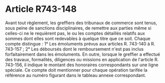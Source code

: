 # Article R743-148

Avant tout règlement, les greffiers des tribunaux de commerce sont tenus, sous peine de sanctions disciplinaires, de remettre aux parties même si celles-ci ne le requièrent pas, le ou les comptes détaillés relatifs aux sommes dont elles sont redevables à quelque titre que ce soit.   Chaque compte distingue :   1° Les émoluments prévus aux articles R. 743-140 à R. 743-157 ;   2° Les déboursés dont le remboursement n'est pas inclus forfaitairement dans les émoluments.   En outre, lorsque le greffier a effectué des travaux, formalités, diligences ou missions en application de l'article R. 743-156, il indique le montant des honoraires correspondants sur une ligne spéciale.   Ce compte doit mentionner pour chaque opération tarifée la référence au numéro figurant dans le tableau annexe correspondant.